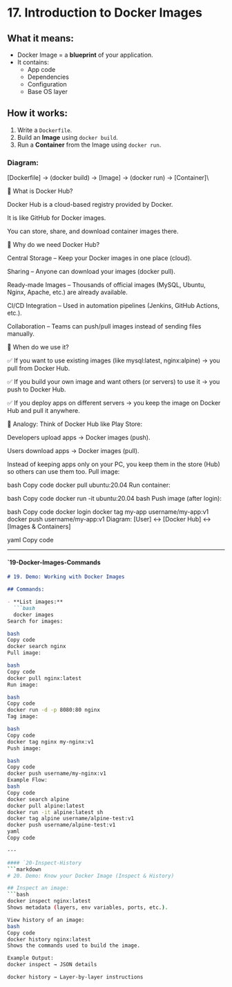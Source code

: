 # 17. Introduction to Docker Images

## What it means:
- Docker Image = a **blueprint** of your application.
- It contains:
  - App code
  - Dependencies
  - Configuration
  - Base OS layer

## How it works:
1. Write a `Dockerfile`.
2. Build an **Image** using `docker build`.
3. Run a **Container** from the Image using `docker run`.

### Diagram:
[Dockerfile] → (docker build) → [Image] → (docker run) → [Container]\

🔹 What is Docker Hub?

Docker Hub is a cloud-based registry provided by Docker.

It is like GitHub for Docker images.

You can store, share, and download container images there.

🔹 Why do we need Docker Hub?

Central Storage – Keep your Docker images in one place (cloud).

Sharing – Anyone can download your images (docker pull).

Ready-made Images – Thousands of official images (MySQL, Ubuntu, Nginx, Apache, etc.) are already available.

CI/CD Integration – Used in automation pipelines (Jenkins, GitHub Actions, etc.).

Collaboration – Teams can push/pull images instead of sending files manually.

🔹 When do we use it?

✅ If you want to use existing images (like mysql:latest, nginx:alpine) → you pull from Docker Hub.

✅ If you build your own image and want others (or servers) to use it → you push to Docker Hub.

✅ If you deploy apps on different servers → you keep the image on Docker Hub and pull it anywhere.

📌 Analogy:
Think of Docker Hub like Play Store:

Developers upload apps → Docker images (push).

Users download apps → Docker images (pull).

Instead of keeping apps only on your PC, you keep them in the store (Hub) so others can use them too.
Pull image:

bash
Copy code
docker pull ubuntu:20.04
Run container:

bash
Copy code
docker run -it ubuntu:20.04 bash
Push image (after login):

bash
Copy code
docker login
docker tag my-app username/my-app:v1
docker push username/my-app:v1
Diagram:
[User] ↔ [Docker Hub] ↔ [Images & Containers]

yaml
Copy code

---

#### `19-Docker-Images-Commands
```markdown
# 19. Demo: Working with Docker Images

## Commands:

- **List images:**
  ```bash
  docker images
Search for images:

bash
Copy code
docker search nginx
Pull image:

bash
Copy code
docker pull nginx:latest
Run image:

bash
Copy code
docker run -d -p 8080:80 nginx
Tag image:

bash
Copy code
docker tag nginx my-nginx:v1
Push image:

bash
Copy code
docker push username/my-nginx:v1
Example Flow:
bash
Copy code
docker search alpine
docker pull alpine:latest
docker run -it alpine:latest sh
docker tag alpine username/alpine-test:v1
docker push username/alpine-test:v1
yaml
Copy code

---

#### `20-Inspect-History
```markdown
# 20. Demo: Know your Docker Image (Inspect & History)

## Inspect an image:
```bash
docker inspect nginx:latest
Shows metadata (layers, env variables, ports, etc.).

View history of an image:
bash
Copy code
docker history nginx:latest
Shows the commands used to build the image.

Example Output:
docker inspect → JSON details

docker history → Layer-by-layer instructions
